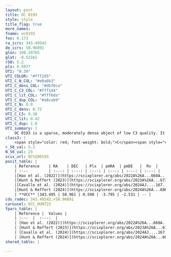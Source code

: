 ```yaml
---
layout: post
title: OC 0193
style: style
title_flag: true
more_names: 
fname: oc0193
fov: 0.173
ra_icrs: 343.49542
de_icrs: 58.96091
glon: 108.29765
glat: -0.52161
r50: 5.2
plx: 0.5977
UTI: "0.39"
UTI_COLOR: "#fff2d5"
UTI_C_N_COL: "#e0a6b3"
UTI_C_dens_COL: "#dbf0ca"
UTI_C_C3_COL: "#fff1d4"
UTI_C_lit_COL: "#fff6da"
UTI_C_dup_COL: "#a6cab9"
UTI_C_N: 0.0
UTI_C_dens: 0.72
UTI_C_C3: 0.38
UTI_C_lit: 0.42
UTI_C_dup: 1.0
UTI_summary: |
    OC 0193 is a sparse, moderately dense object of low C3 quality. It was recently reported in the literature.<br><br><span style="color: #99180f; font-weight: bold;">Warning: </span>contains less than 25 stars with <i>P>0.5</i> estimated.
class3: |
    <span style="color: red; font-weight: bold;">C</span><span style="color: #FFC300; font-weight: bold;">B</span>
r_50_val: 5.2
N_50_val: 23
scix_url: OC%200193
posit_table: |
    | Reference    | RA    | DEC   | Plx  | pmRA  | pmDE   |  Rv  |
    | :---         | :---: | :---: | :---: | :---: | :---: | :---: |
    |[Hao et al. (2022)](https://scixplorer.org/abs/2022A%26A...660A...4H) | 343.478 | 58.964 | 0.594 | -3.738 | -2.466 | -- |
    |[Hunt & Reffert (2023)](https://scixplorer.org/abs/2023A%26A...673A.114H) | 343.537 | 58.96 | 0.578 | -3.76 | -2.543 | -- |
    |[Cavallo et al. (2024)](https://scixplorer.org/abs/2024AJ....167...12C) | 343.477 | 58.966 | 0.589 | -- | -- | -- |
    |[Hunt & Reffert (2024)](https://scixplorer.org/abs/2024A%26A...686A..42H) | 343.537 | 58.96 | 0.578 | -3.76 | -2.543 | -- |
    | **UCC** |343.495 | 58.961 | 0.598 | -3.795 | -2.531 | -- | 
cds_radec: 343.49542,+58.96091
carousel: UCC_HUNT23
fpars_table: |
    | Reference |  Values |
    | :---  |  :---:  |
    | [Hao et al. (2022)](https://scixplorer.org/abs/2022A%26A...660A...4H) | `AG=0.96, age=8.6, Z=0.021` |
    | [Hunt & Reffert (2023)](https://scixplorer.org/abs/2023A%26A...673A.114H) | `AV50=1.659, diffAV50=1.226, MOD50=11.034, logAge50=7.809` |
    | [Cavallo et al. (2024)](https://scixplorer.org/abs/2024AJ....167...12C) | `AV50=1.84, dMod50=11.24, logAge50=7.49, [Fe/H]50=0.16` |
    | [Hunt & Reffert (2024)](https://scixplorer.org/abs/2024A%26A...686A..42H) | `MassJ=117.885` |
shared_table: |
    
---
```

